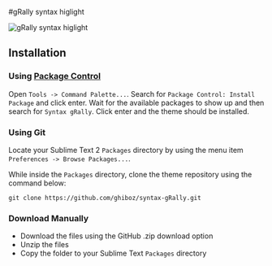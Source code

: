 #gRally syntax higlight

![gRally syntax higlight](http://i.imgur.com/trnlH5U.png)

## Installation

### Using [Package Control](https://sublime.wbond.net)

Open `Tools -> Command Palette...`. Search for `Package Control: Install Package` and click enter. Wait for
the available packages to show up and then search for `Syntax g​Rally`. Click enter and the theme should
be installed.

### Using Git

Locate your Sublime Text 2 `Packages` directory by using the menu item `Preferences -> Browse Packages...`.

While inside the `Packages` directory, clone the theme repository using the command below:

    git clone https://github.com/ghiboz/syntax-gRally.git

### Download Manually

* Download the files using the GitHub .zip download option
* Unzip the files
* Copy the folder to your Sublime Text `Packages` directory
